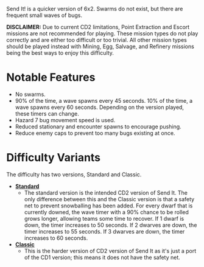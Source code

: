 Send It! is a quicker version of 6x2. Swarms do not exist, but there are frequent small waves of bugs.

**DISCLAIMER:** Due to current CD2 limitations, Point Extraction and Escort missions are not recommended for playing. These mission types do not play correctly and are either too difficult or too trivial. All other mission types should be played instead with Mining, Egg, Salvage, and Refinery missions being the best ways to enjoy this difficulty.

# Notable Features
- No swarms.
- 90% of the time, a wave spawns every 45 seconds. 10% of the time, a wave spawns every 60 seconds. Depending on the version played, these timers can change.
- Hazard 7 bug movement speed is used.
- Reduced stationary and encounter spawns to encourage pushing.
- Reduce enemy caps to prevent too many bugs existing at once.

# Difficulty Variants
The difficulty has two versions, Standard and Classic.
- **[Standard](https://github.com/pH-JPEG/jpg-CD2-difficulties/blob/main/Main%20Difficulties/Send%20It!/Send%20It!.json)**
  - The standard version is the intended CD2 version of Send It. The only difference between this and the Classic version is that a safety net to prevent snowballing has been added. For every dwarf that is currently downed, the wave timer with a 90% chance to be rolled grows longer, allowing teams some time to recover. If 1 dwarf is down, the timer increases to 50 seconds. If 2 dwarves are down, the timer increases to 55 seconds. If 3 dwarves are down, the timer increases to 60 seconds.
- **[Classic](https://github.com/pH-JPEG/jpg-CD2-difficulties/blob/main/Main%20Difficulties/Send%20It!/Send%20It!%20Classic.json)**
  - This is the harder version of CD2 version of Send It as it's just a port of the CD1 version; this means it does not have the safety net.